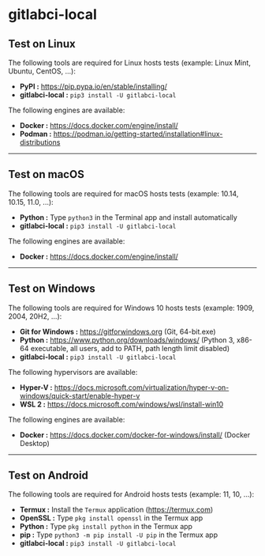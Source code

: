 # gitlabci-local

## Test on Linux

The following tools are required for Linux hosts tests (example: Linux Mint, Ubuntu, CentOS, ...):

- **PyPI :** https://pip.pypa.io/en/stable/installing/
- **gitlabci-local :** `pip3 install -U gitlabci-local`

The following engines are available:

- **Docker :** https://docs.docker.com/engine/install/
- **Podman :** https://podman.io/getting-started/installation#linux-distributions

---

## Test on macOS

The following tools are required for macOS hosts tests (example: 10.14, 10.15, 11.0, ...):

- **Python :** Type `python3` in the Terminal app and install automatically
- **gitlabci-local :** `pip3 install -U gitlabci-local`

The following engines are available:

- **Docker :** https://docs.docker.com/engine/install/

---

## Test on Windows

The following tools are required for Windows 10 hosts tests (example: 1909, 2004, 20H2, ...):

- **Git for Windows :** https://gitforwindows.org (Git, 64-bit.exe)
- **Python :** https://www.python.org/downloads/windows/ (Python 3, x86-64 executable, all users, add to PATH, path length limit disabled)
- **gitlabci-local :** `pip3 install -U gitlabci-local`

The following hypervisors are available:

- **Hyper-V :** https://docs.microsoft.com/virtualization/hyper-v-on-windows/quick-start/enable-hyper-v
- **WSL 2 :** https://docs.microsoft.com/windows/wsl/install-win10

The following engines are available:

- **Docker :** https://docs.docker.com/docker-for-windows/install/ (Docker Desktop)

---

## Test on Android

The following tools are required for Android hosts tests (example: 11, 10, ...):

- **Termux :** Install the `Termux` application (https://termux.com)
- **OpenSSL :** Type `pkg install openssl` in the Termux app
- **Python :** Type `pkg install python` in the Termux app
- **pip :** Type `python3 -m pip install -U pip` in the Termux app
- **gitlabci-local :** `pip3 install -U gitlabci-local`
